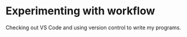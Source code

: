 # Experimenting with workflow

Checking out VS Code and using version control to write my programs. 

